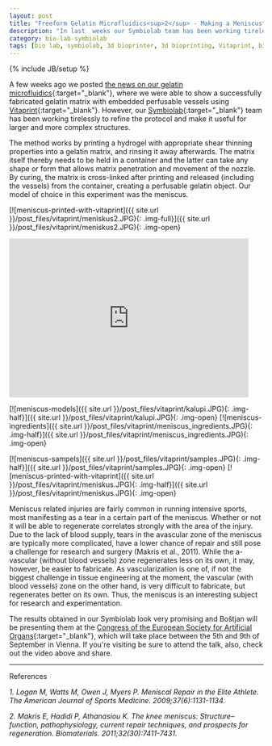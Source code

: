 ```yaml
---
layout: post
title: "Freeform Gelatin Microfluidics<sup>2</sup> - Making a Meniscus"
description: "In last  weeks our Symbiolab team has been working tirelessly to refine the protocol for gelatin microfluidics and make it useful for larger and more complex structures."
category: bio-lab-symbiolab
tags: [bio lab, symbiolab, 3d bioprinter, 3d bioprinting, Vitaprint, biohacking, biomedicine, biomaterials, biofabrication, 3d biofabrication, microfluidics, meniscus]
---
```


{% include JB/setup %}

A few weeks ago we posted [the news on our gelatin microfluidics](http://irnas.eu/bio-lab-symbiolab/2017/08/07/freeform-gelatin-microfluidics){:target="_blank"}, where we were able to show a successfully fabricated gelatin matrix with embedded perfusable vessels using [Vitaprint](http://irnas.eu/vitaprint){:target="_blank"}. However, our [Symbiolab](http://irnas.eu/symbiolab){:target="_blank"} team has been working tirelessly to refine the protocol and make it useful for larger and more complex structures.

The method works by printing a hydrogel with appropriate shear thinning properties into a gelatin matrix, and rinsing it away afterwards. The matrix itself thereby needs to be held in a container and the latter can take any shape or form that allows matrix penetration and movement of the nozzle. By curing, the matrix is cross-linked after printing and released (including the vessels) from the container, creating a perfusable gelatin object. Our model of choice in this experiment was the meniscus.

[![meniscus-printed-with-vitaprint]({{ site.url }}/post_files/vitaprint/meniskus2.JPG){: .img-full}]({{ site.url }}/post_files/vitaprint/meniskus2.JPG){: .img-open}

<iframe width="94%" height="315" src="https://www.youtube.com/embed/hNpUyYnKoR4?rel=0&amp;controls=0" frameborder="0" allowfullscreen></iframe>

[![meniscus-models]({{ site.url }}/post_files/vitaprint/kalupi.JPG){: .img-half}]({{ site.url }}/post_files/vitaprint/kalupi.JPG){: .img-open}
[![meniscus-ingredients]({{ site.url }}/post_files/vitaprint/meniscus_ingredients.JPG){: .img-half}]({{ site.url }}/post_files/vitaprint/meniscus_ingredients.JPG){: .img-open}

[![meniscus-sampels]({{ site.url }}/post_files/vitaprint/samples.JPG){: .img-half}]({{ site.url }}/post_files/vitaprint/samples.JPG){: .img-open}
[![meniscus-printed-with-vitaprint]({{ site.url }}/post_files/vitaprint/meniskus.JPG){: .img-half}]({{ site.url }}/post_files/vitaprint/meniskus.JPG){: .img-open}

Meniscus related injuries are fairly common in running intensive sports, most manifesting as a tear in a certain part of the meniscus. Whether or not it will be able to regenerate correlates strongly with the area of the injury. Due to the lack of blood supply, tears in the avascular zone of the meniscus are typically more complicated, have a lower chance of repair and still pose a challenge for research and surgery (Makris et al., 2011). While the a-vascular (without blood vessels) zone regenerates less on its own, it may, however, be easier to fabricate. As vascularization is one of, if not the biggest challenge in tissue engineering at the moment, the vascular (with blood vessels) zone on the other hand, is very difficult to fabricate, but regenerates better on its own. Thus, the meniscus is an interesting subject for research and experimentation.

The results obtained in our Symbiolab look very promising and Boštjan will be presenting them at the [Congress of the European Society for Artificial Organs](http://www.esao2017.org/){:target="_blank"}, which will take place between the 5th and 9th of September in Vienna. If you're visiting be sure to attend the talk, also, check out the video above and share.

<hr>

References

*1. Logan M, Watts M, Owen J, Myers P. Meniscal Repair in the Elite Athlete. The American Journal of Sports Medicine. 2009;37(6):1131-1134.*

*2. Makris E, Hadidi P, Athanasiou K. The knee meniscus: Structure–function, pathophysiology, current repair techniques, and prospects for regeneration. Biomaterials. 2011;32(30):7411-7431.*



